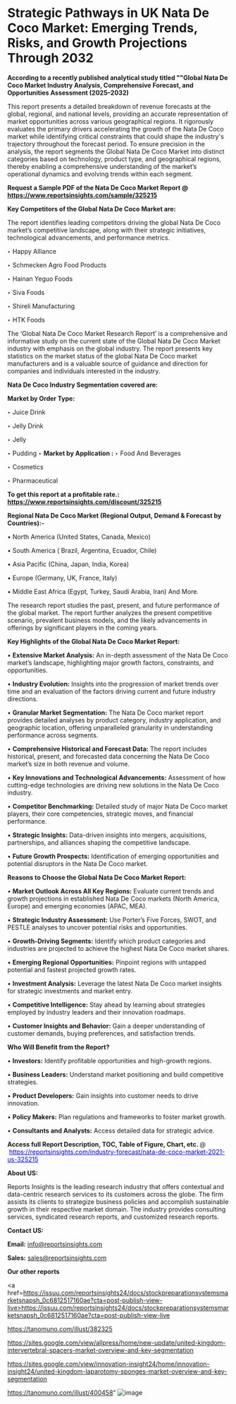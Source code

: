 # Strategic Pathways in UK Nata De Coco Market: Emerging Trends, Risks, and Growth Projections Through 2032

<strong>According to a recently published analytical study titled ""Global Nata De Coco Market Industry Analysis, Comprehensive Forecast, and Opportunities Assessment (2025–2032)</strong>

This report presents a detailed breakdown of revenue forecasts at the global, regional, and national levels, providing an accurate representation of market opportunities across various geographical regions. It rigorously evaluates the primary drivers accelerating the growth of the Nata De Coco market while identifying critical constraints that could shape the industry's trajectory throughout the forecast period. To ensure precision in the analysis, the report segments the Global Nata De Coco Market into distinct categories based on technology, product type, and geographical regions, thereby enabling a comprehensive understanding of the market’s operational dynamics and evolving trends within each segment.

<strong>Request a Sample PDF of the Nata De Coco Market Report </strong><strong>@<a href=https://www.reportsinsights.com/sample/325215 style=color:#0000ff;> https://www.reportsinsights.com/sample/325215</a></strong></font>

<strong>Key Competitors of the Global Nata De Coco Market are:</strong>

The report identifies leading competitors driving the global Nata De Coco market’s competitive landscape, along with their strategic initiatives, technological advancements, and performance metrics.

‣ Happy Alliance

‣ Schmecken Agro Food Products

‣ Hainan Yeguo Foods

‣ Siva Foods

‣ Shireli Manufacturing

‣ HTK Foods

The ‘Global Nata De Coco Market Research Report’ is a comprehensive and informative study on the current state of the Global Nata De Coco Market industry with emphasis on the global industry. The report presents key statistics on the market status of the global Nata De Coco market manufacturers and is a valuable source of guidance and direction for companies and individuals interested in the industry.

<strong>Nata De Coco Industry Segmentation covered are:</strong>

<strong>Market by Order Type: </strong>

‣ Juice Drink

‣ Jelly Drink

‣ Jelly

‣ Pudding
‣ 
<strong>Market by Application :</strong>
‣ Food And Beverages

‣ Cosmetics

‣ Pharmaceutical

<strong>To get this report at a profitable rate.: <a href=https://www.reportsinsights.com/discount/325215 style=color:#0000ff;>https://www.reportsinsights.com/discount/325215</a></strong></font>

<strong>Regional Nata De Coco Market (Regional Output, Demand &amp; Forecast by Countries):-</strong>

• North America (United States, Canada, Mexico)

• South America ( Brazil, Argentina, Ecuador, Chile)

• Asia Pacific (China, Japan, India, Korea)

• Europe (Germany, UK, France, Italy)

• Middle East Africa (Egypt, Turkey, Saudi Arabia, Iran) And More.

The research report studies the past, present, and future performance of the global market. The report further analyzes the present competitive scenario, prevalent business models, and the likely advancements in offerings by significant players in the coming years.

<strong>Key Highlights of the Global Nata De Coco Market Report:</strong>

• <strong>Extensive Market Analysis:</strong> An in-depth assessment of the Nata De Coco market’s landscape, highlighting major growth factors, constraints, and opportunities.

• <strong>Industry Evolution:</strong> Insights into the progression of market trends over time and an evaluation of the factors driving current and future industry directions.

• <strong>Granular Market Segmentation:</strong> The Nata De Coco market report provides detailed analyses by product category, industry application, and geographic location, offering unparalleled granularity in understanding performance across segments.

• <strong>Comprehensive Historical and Forecast Data:</strong> The report includes historical, present, and forecasted data concerning the Nata De Coco market’s size in both revenue and volume.

• <strong>Key Innovations and Technological Advancements:</strong> Assessment of how cutting-edge technologies are driving new solutions in the Nata De Coco industry.

• <strong>Competitor Benchmarking:</strong> Detailed study of major Nata De Coco market players, their core competencies, strategic moves, and financial performance.

• <strong>Strategic Insights:</strong> Data-driven insights into mergers, acquisitions, partnerships, and alliances shaping the competitive landscape.

• <strong>Future Growth Prospects:</strong> Identification of emerging opportunities and potential disruptors in the Nata De Coco market.

<strong>Reasons to Choose the Global Nata De Coco Market Report:</strong>

• <strong>Market Outlook Across All Key Regions:</strong> Evaluate current trends and growth projections in established Nata De Coco markets (North America, Europe) and emerging economies (APAC, MEA).

• <strong>Strategic Industry Assessment:</strong> Use Porter’s Five Forces, SWOT, and PESTLE analyses to uncover potential risks and opportunities.

• <strong>Growth-Driving Segments:</strong> Identify which product categories and industries are projected to achieve the highest Nata De Coco market shares.

• <strong>Emerging Regional Opportunities:</strong> Pinpoint regions with untapped potential and fastest projected growth rates.

• <strong>Investment Analysis:</strong> Leverage the latest Nata De Coco market insights for strategic investments and market entry.

• <strong>Competitive Intelligence:</strong> Stay ahead by learning about strategies employed by industry leaders and their innovation roadmaps.

• <strong>Customer Insights and Behavior:</strong> Gain a deeper understanding of customer demands, buying preferences, and satisfaction trends.

<strong>Who Will Benefit from the Report?</strong>

• <strong>Investors:</strong> Identify profitable opportunities and high-growth regions.

• <strong>Business Leaders:</strong> Understand market positioning and build competitive strategies.

• <strong>Product Developers:</strong> Gain insights into customer needs to drive innovation.

• <strong>Policy Makers:</strong> Plan regulations and frameworks to foster market growth.

• <strong>Consultants and Analysts:</strong> Access detailed data for strategic advice.
</ul>
<strong>Access full Report Description, TOC, Table of Figure, Chart, etc. </strong>@  <a href=https://reportsinsights.com/industry-forecast/nata-de-coco-market-2021-us-325215 style=color:#0000ff;>https://reportsinsights.com/industry-forecast/nata-de-coco-market-2021-us-325215</a></font>

<strong><strong>About US</strong>:</strong>

Reports Insights is the leading research industry that offers contextual and data-centric research services to its customers across the globe. The firm assists its clients to strategize business policies and accomplish sustainable growth in their respective market domain. The industry provides consulting services, syndicated research reports, and customized research reports.

<strong>Contact US:</strong>

<p class=""""><b>Email:</b> <a href=mailto:info@reportsinsights.com>info@reportsinsights.com</a></p>
<p class=""""><b>Sales:</b> <a href=mailto:sales@reportsinsights.com>sales@reportsinsights.com</a></p>

<strong>Our other reports</strong>

<a href=https://issuu.com/reportsinsights24/docs/stockpreparationsystemsmarketsnapsh_0c6812517160ae?cta=post-publish-view-live>https://issuu.com/reportsinsights24/docs/stockpreparationsystemsmarketsnapsh_0c6812517160ae?cta=post-publish-view-live</a>

<a href=https://tanomuno.com/illust/382325>https://tanomuno.com/illust/382325</a>

<a href=https://sites.google.com/view/allpress/home/new-update/united-kingdom-intervertebral-spacers-market-overview-and-key-segmentation>https://sites.google.com/view/allpress/home/new-update/united-kingdom-intervertebral-spacers-market-overview-and-key-segmentation</a>

<a href=https://sites.google.com/view/innovation-insight24/home/innovation-insight24/united-kingdom-laparotomy-sponges-market-overview-and-key-segmentation>https://sites.google.com/view/innovation-insight24/home/innovation-insight24/united-kingdom-laparotomy-sponges-market-overview-and-key-segmentation</a>

<a href=https://tanomuno.com/illust/400458>https://tanomuno.com/illust/400458</a>"
![image](https://github.com/user-attachments/assets/4828a376-54c2-4c08-92d9-63b19847c623)
